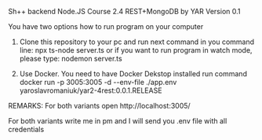 Sh++ backend Node.JS Course 2.4 REST+MongoDB by YAR Version 0.1

You have two options how to run program on your computer

1. Clone this repository to your pc and run next command in you command line:
npx ts-node server.ts
or if you want to run program in watch mode, please type:
nodemon server.ts

2. Use Docker. You need to have Docker Dekstop installed
run command docker run -p 3005:3005 -d  --env-file ./app.env yaroslavromaniuk/yar2-4rest:0.0.1.RELEASE

REMARKS:
For both variants open http://localhost:3005/

For both variants write me in pm and I will send you .env file with all credentials
